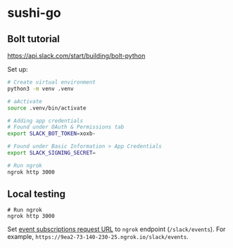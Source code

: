 # sushi-go

## Bolt tutorial


https://api.slack.com/start/building/bolt-python

Set up:

```bash
# Create virtual environment
python3 -m venv .venv

# aActivate
source .venv/bin/activate

# Adding app credentials
# Found under OAuth & Permissions tab
export SLACK_BOT_TOKEN=xoxb-

# Found under Basic Information > App Credentials
export SLACK_SIGNING_SECRET=

# Run ngrok
ngrok http 3000
```

## Local testing

```
# Run ngrok
ngrok http 3000
```

Set [event subscriptions request URL](https://api.slack.com/apps/A01HJTN6TDZ/event-subscriptions?) to `ngrok` endpoint (`/slack/events`).  For example, `https://9ea2-73-140-230-25.ngrok.io/slack/events`.
